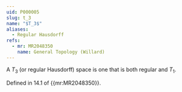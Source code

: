 ```yaml
---
uid: P000005
slug: t_3
name: "$T_3$"
aliases:
  - Regular Hausdorff
refs:
  - mr: MR2048350
    name: General Topology (Willard)
---
```

A $T_3$ (or regular Hausdorff) space is one that is both regular and $T_1$.

Defined in 14.1 of {{mr:MR2048350}}.

